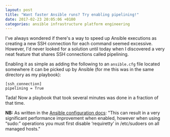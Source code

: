 ```yaml
---
layout: post
title: "Want faster Ansible runs? Try enabling pipelining!"
date: 2017-02-23 20:05:06 +0100
categories: ansible infrastructure platform engineering
---
```


I've always wondered if there's a way to speed up Ansible executions as creating
a new SSH connection for each command seemed excessive. However, I'd never
looked for a solution until today when I discovered a very neat feature that
shares SSH connections called pipelining.

Enabling it as simple as adding the following to an `ansible.cfg` file located
somewhere it can be picked up by Ansible (for me this was in the same directory
as my playbook):

```
[ssh_connection]
pipelining = True
```

Tada! Now a playbook that took several minutes was done in a fraction of that
time.

**NB:** As written in the [Ansible configuration docs](https://docs.ansible.com/ansible/intro_configuration.html#pipelining):
"This can result in a very significant performance improvement when enabled,
however when using “sudo:” operations you must first disable ‘requiretty’ in
/etc/sudoers on all managed hosts."
